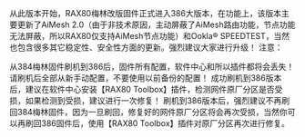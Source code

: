 从此版本开始，RAX80梅林改版固件正式进入386大版本，在功能上，该版本主要更新了AiMesh 2.0（由于非技术原因，主动屏蔽了AiMesh路由功能，节点功能无法屏蔽，所以RAX80仅支持AiMesh节点功能）和Ookla® SPEEDTEST，当然也包含很多其它稳定性、安全性方面的更新。强烈建议大家进行升级！ 注意：

从384梅林固件刷机到386后，固件所有配置，软件中心和所以插件都将会丢失！请刷机后全部从新手动配置，不要使用以前备份的配置！
成功刷机到386版本后，建议在软件中心安装【RAX80 Toolbox】插件，检测网件原厂分区是否受损，如果检测到受损，建议进行一次修复！
刷机到386版本后，强烈建议不再刷回384梅林固件，因为一旦刷回，修复好的网件原厂分区将会再次受损，当然你可以再刷回386固件后，使用【RAX80 Toolbox】插件对原厂分区再次进行修复。